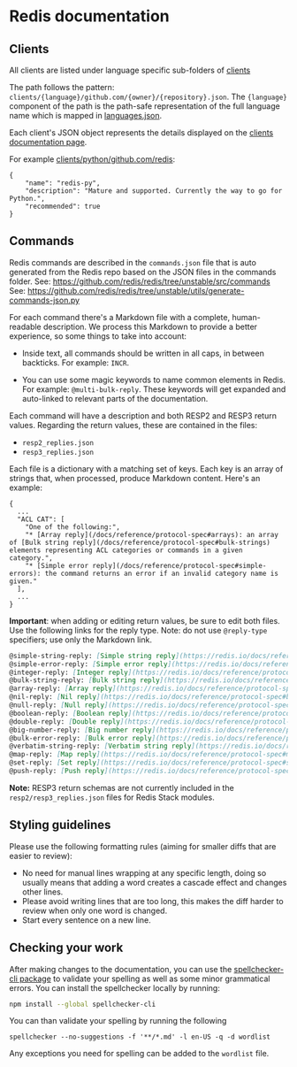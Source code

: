 # Redis documentation

## Clients

All clients are listed under language specific sub-folders of [clients](./clients)

The path follows the pattern: ``clients/{language}/github.com/{owner}/{repository}.json``.
The ``{language}`` component of the path is the path-safe representation
of the full language name which is mapped in [languages.json](./languages.json).

Each client's JSON object represents the details displayed on the [clients documentation page](https://redis.io/docs/clients).

For example [clients/python/github.com/redis](./clients/python/github.com/redis/redis-py.json):

```
{
    "name": "redis-py",
    "description": "Mature and supported. Currently the way to go for Python.",
    "recommended": true
}
```

## Commands

Redis commands are described in the `commands.json` file that is auto generated
from the Redis repo based on the JSON files in the commands folder.
See: https://github.com/redis/redis/tree/unstable/src/commands
See: https://github.com/redis/redis/tree/unstable/utils/generate-commands-json.py

For each command there's a Markdown file with a complete, human-readable
description.
We process this Markdown to provide a better experience, so some things to take
into account:

*   Inside text, all commands should be written in all caps, in between
    backticks.
    For example: `INCR`.

*   You can use some magic keywords to name common elements in Redis.
    For example: `@multi-bulk-reply`.
    These keywords will get expanded and auto-linked to relevant parts of the
    documentation.

Each command will have a description and both RESP2 and RESP3 return values.
Regarding the return values, these are contained in the files:

* `resp2_replies.json`
* `resp3_replies.json`

Each file is a dictionary with a matching set of keys. Each key is an array of strings that,
when processed, produce Markdown content. Here's an example:

```
{
  ...
  "ACL CAT": [
    "One of the following:",
    "* [Array reply](/docs/reference/protocol-spec#arrays): an array of [Bulk string reply](/docs/reference/protocol-spec#bulk-strings) elements representing ACL categories or commands in a given category.",
    "* [Simple error reply](/docs/reference/protocol-spec#simple-errors): the command returns an error if an invalid category name is given."
  ],
  ...
}
```

**Important**: when adding or editing return values, be sure to edit both files. Use the following
links for the reply type. Note: do not use `@reply-type` specifiers; use only the Markdown link.

```md
@simple-string-reply: [Simple string reply](https://redis.io/docs/reference/protocol-spec#simple-strings)
@simple-error-reply: [Simple error reply](https://redis.io/docs/reference/protocol-spec#simple-errors)
@integer-reply: [Integer reply](https://redis.io/docs/reference/protocol-spec#integers)
@bulk-string-reply: [Bulk string reply](https://redis.io/docs/reference/protocol-spec#bulk-strings)
@array-reply: [Array reply](https://redis.io/docs/reference/protocol-spec#arrays)
@nil-reply: [Nil reply](https://redis.io/docs/reference/protocol-spec#bulk-strings)
@null-reply: [Null reply](https://redis.io/docs/reference/protocol-spec#nulls)
@boolean-reply: [Boolean reply](https://redis.io/docs/reference/protocol-spec#booleans)
@double-reply: [Double reply](https://redis.io/docs/reference/protocol-spec#doubles)
@big-number-reply: [Big number reply](https://redis.io/docs/reference/protocol-spec#big-numbers)
@bulk-error-reply: [Bulk error reply](https://redis.io/docs/reference/protocol-spec#bulk-errors)
@verbatim-string-reply: [Verbatim string reply](https://redis.io/docs/reference/protocol-spec#verbatim-strings)
@map-reply: [Map reply](https://redis.io/docs/reference/protocol-spec#maps)
@set-reply: [Set reply](https://redis.io/docs/reference/protocol-spec#sets)
@push-reply: [Push reply](https://redis.io/docs/reference/protocol-spec#pushes)
```

**Note:** RESP3 return schemas are not currently included in the `resp2/resp3_replies.json` files for Redis Stack modules.

## Styling guidelines

Please use the following formatting rules (aiming for smaller diffs that are easier to review):

* No need for manual lines wrapping at any specific length,
  doing so usually means that adding a word creates a cascade effect and changes other lines.
* Please avoid writing lines that are too long,
  this makes the diff harder to review when only one word is changed. 
* Start every sentence on a new line.


## Checking your work

After making changes to the documentation, you can use the [spellchecker-cli package](https://www.npmjs.com/package/spellchecker-cli) to validate your spelling as well as some minor grammatical errors. You can install the spellchecker locally by running:

```bash
npm install --global spellchecker-cli
```

You can than validate your spelling by running the following

```
spellchecker --no-suggestions -f '**/*.md' -l en-US -q -d wordlist
```

Any exceptions you need for spelling can be added to the `wordlist` file.
